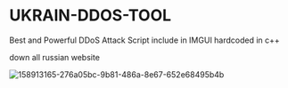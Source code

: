 # UKRAIN-DDOS-TOOL
Best and Powerful DDoS Attack Script include in IMGUI hardcoded in c++

down all russian website


![158913165-276a05bc-9b81-486a-8e67-652e68495b4b](https://user-images.githubusercontent.com/101946937/159134467-7bad47b7-78ec-481c-b54d-9786e7bd3872.png)










